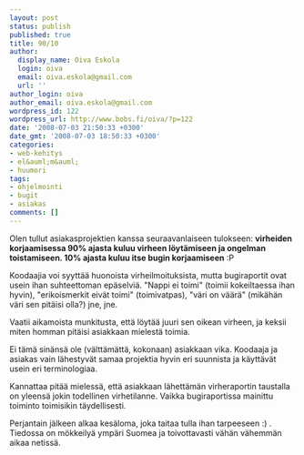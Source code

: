 ```yaml
---
layout: post
status: publish
published: true
title: 90/10
author:
  display_name: Oiva Eskola
  login: oiva
  email: oiva.eskola@gmail.com
  url: ''
author_login: oiva
author_email: oiva.eskola@gmail.com
wordpress_id: 122
wordpress_url: http://www.bobs.fi/oiva/?p=122
date: '2008-07-03 21:50:33 +0300'
date_gmt: '2008-07-03 18:50:33 +0300'
categories:
- web-kehitys
- el&auml;m&auml;
- huumori
tags:
- ohjelmointi
- bugit
- asiakas
comments: []
---
```

<p>Olen tullut asiakasprojektien kanssa seuraavanlaiseen tulokseen: <strong>virheiden korjaamisessa 90% ajasta kuluu virheen l&ouml;yt&auml;miseen ja ongelman toistamiseen. 10% ajasta kuluu itse bugin korjaamiseen</strong> :P</p>
<p>Koodaajia voi syytt&auml;&auml; huonoista virheilmoituksista, mutta bugiraportit ovat usein ihan suhteettoman ep&auml;selvi&auml;. "Nappi ei toimi" (toimii kokeiltaessa ihan hyvin), "erikoismerkit eiv&auml;t toimi" (toimivatpas), "v&auml;ri on v&auml;&auml;r&auml;" (mik&auml;h&auml;n v&auml;ri sen pit&auml;isi olla?) jne, jne.</p>
<p>Vaatii aikamoista munkitusta, ett&auml; l&ouml;yt&auml;&auml; juuri sen oikean virheen, ja keksii miten homman pit&auml;isi asiakkaan mielest&auml; toimia.</p>
<p>Ei t&auml;m&auml; sin&auml;ns&auml; ole (v&auml;ltt&auml;m&auml;tt&auml;, kokonaan) asiakkaan vika. Koodaaja ja asiakas vain l&auml;hestyv&auml;t samaa projektia hyvin eri suunnista ja k&auml;ytt&auml;v&auml;t usein eri terminologiaa. </p>
<p>Kannattaa pit&auml;&auml; mieless&auml;, ett&auml; asiakkaan l&auml;hett&auml;m&auml;n virheraportin taustalla on yleens&auml; jokin todellinen virhetilanne. Vaikka bugiraportissa mainittu toiminto toimisikin t&auml;ydellisesti.</p>
<p>Perjantain j&auml;lkeen alkaa kes&auml;loma, joka taitaa tulla ihan tarpeeseen :) . Tiedossa on m&ouml;kkeily&auml; ymp&auml;ri Suomea ja toivottavasti v&auml;h&auml;n v&auml;hemm&auml;n aikaa netiss&auml;.</p>
